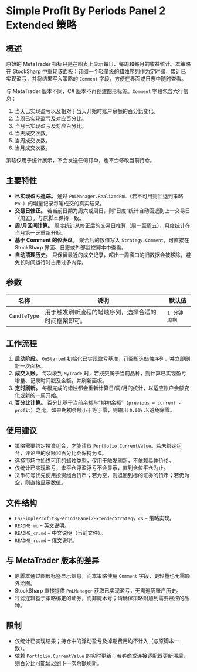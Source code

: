 # Simple Profit By Periods Panel 2 Extended 策略

## 概述
原始的 MetaTrader 指标只是在图表上显示每日、每周和每月的收益统计。本策略在 StockSharp 中重现该面板：订阅一个轻量级的蜡烛序列作为定时器，累计已实现盈亏，并将结果写入策略的 `Comment` 字段，方便在界面或日志中随时查看。

与 MetaTrader 版本不同，C# 版本不再创建图形标签。`Comment` 字段包含六行信息：

1. 当天已实现盈亏以及相对于当天开始时账户余额的百分比变化。
2. 当周已实现盈亏及对应百分比。
3. 当月已实现盈亏及对应百分比。
4. 当天成交次数。
5. 当周成交次数。
6. 当月成交次数。

策略仅用于统计展示，不会发送任何订单，也不会修改当前持仓。

## 主要特性
- **已实现盈亏追踪。** 通过 `PnLManager.RealizedPnL`（若不可用则回退到策略 `PnL`）的增量记录每笔成交的真实结果。
- **交易日修正。** 若当前日期为周六或周日，则“日度”统计自动回退到上一交易日（周五），与原脚本保持一致。
- **周/月区间计算。** 周度统计从修正后的交易日推算（周一至周五），月度统计在当月第一天重新开始。
- **基于 Comment 的仪表盘。** 聚合后的数值写入 `Strategy.Comment`，可直接在 StockSharp 界面、日志或外部监控脚本中查看。
- **自动清理历史。** 只保留最近的成交记录，超出一周窗口的旧数据会被移除，避免长时间运行时占用过多内存。

## 参数
| 名称 | 说明 | 默认值 |
| ---- | ---- | ------ |
| `CandleType` | 用于触发刷新流程的蜡烛序列，选择合适的时间框架即可。 | `1 分钟周期` |

## 工作流程
1. **启动阶段。** `OnStarted` 初始化已实现盈亏基准，订阅所选蜡烛序列，并立即刷新一次面板。
2. **成交入账。** 每次收到 `MyTrade` 时，若成交属于当前品种，则计算已实现盈亏增量、记录时间戳及金额，并刷新面板。
3. **定时刷新。** 每根完成的蜡烛都会重新计算日/周/月的统计，以适应账户余额变化或新的一周开始。
4. **百分比计算。** 百分比基于当前余额与“期初余额”（`previous = current - profit`）之比，如果期初余额小于等于零，则输出 `0.00%` 以避免除零。

## 使用建议
- 策略需要绑定投资组合，才能读取 `Portfolio.CurrentValue`。若未绑定组合，评论中的余额和百分比会保持为 0。
- 选择市场中始终可用的蜡烛类型，仅用于触发刷新，不依赖具体价格。
- 仅统计已实现盈亏，未平仓浮盈浮亏不会显示，直到仓位平仓为止。
- 货币符号优先使用投资组合货币；若为空，则退回到标的证券的货币；若仍为空，则直接显示数值。

## 文件结构
- `CS/SimpleProfitByPeriodsPanel2ExtendedStrategy.cs` – 策略实现。
- `README.md` – 英文说明。
- `README_cn.md` – 中文说明（当前文件）。
- `README_ru.md` – 俄文说明。

## 与 MetaTrader 版本的差异
- 原脚本通过图形标签显示信息，而本策略使用 `Comment` 字段，更轻量也无需额外绘图。
- StockSharp 直接提供 `PnLManager` 获取已实现盈亏，无需遍历账户历史。
- 过滤逻辑基于策略绑定的证券，而非魔术号；请确保策略附加到需要监控的品种。

## 限制
- 仅统计已实现结果；持仓中的浮动盈亏及掉期费用均不计入（与原脚本一致）。
- 依赖 `Portfolio.CurrentValue` 的实时更新；若券商或连接适配器更新滞后，则百分比可能延迟到下一次余额刷新。
